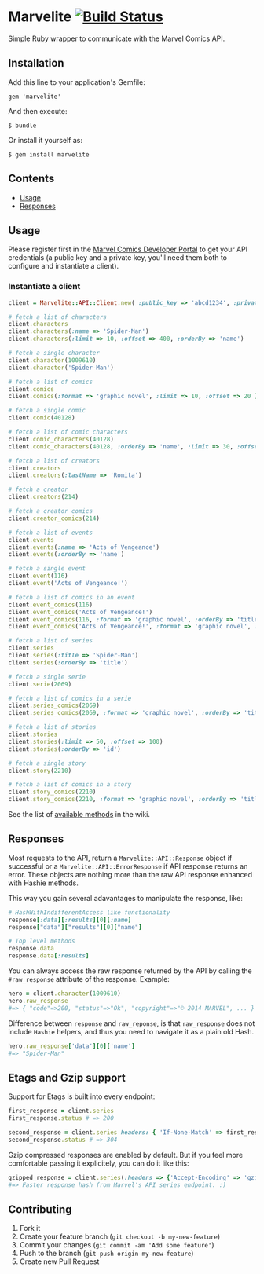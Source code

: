 # Marvelite [![Build Status][travis-badge]][travis]

[travis-badge]: https://travis-ci.org/antillas21/marvelite.png
[travis]: http://travis-ci.org/antillas21/marvelite

Simple Ruby wrapper to communicate with the Marvel Comics API.

## Installation

Add this line to your application's Gemfile:

    gem 'marvelite'

And then execute:

    $ bundle

Or install it yourself as:

    $ gem install marvelite

## Contents

* [Usage](#usage)
* [Responses](#responses)

## Usage

Please register first in the [Marvel Comics Developer
Portal](http://developer.marvel.com/) to get your API credentials (a public key
and a private key, you'll need them both to configure and instantiate a client).

### Instantiate a client

```ruby
client = Marvelite::API::Client.new( :public_key => 'abcd1234', :private_key => '5678efgh')

# fetch a list of characters
client.characters
client.characters(:name => 'Spider-Man')
client.characters(:limit => 10, :offset => 400, :orderBy => 'name')

# fetch a single character
client.character(1009610)
client.character('Spider-Man')

# fetch a list of comics
client.comics
client.comics(:format => 'graphic novel', :limit => 10, :offset => 20 })

# fetch a single comic
client.comic(40128)

# fetch a list of comic characters
client.comic_characters(40128)
client.comic_characters(40128, :orderBy => 'name', :limit => 30, :offset => 20)

# fetch a list of creators
client.creators
client.creators(:lastName => 'Romita')

# fetch a creator
client.creators(214)

# fetch a creator comics
client.creator_comics(214)

# fetch a list of events
client.events
client.events(:name => 'Acts of Vengeance')
client.events(:orderBy => 'name')

# fetch a single event
client.event(116)
client.event('Acts of Vengeance!')

# fetch a list of comics in an event
client.event_comics(116)
client.event_comics('Acts of Vengeance!')
client.event_comics(116, :format => 'graphic novel', :orderBy => 'title', :limit => 10)
client.event_comics('Acts of Vengeance!', :format => 'graphic novel', :orderBy => 'title', :limit => 10)

# fetch a list of series
client.series
client.series(:title => 'Spider-Man')
client.series(:orderBy => 'title')

# fetch a single serie
client.serie(2069)

# fetch a list of comics in a serie
client.series_comics(2069)
client.series_comics(2069, :format => 'graphic novel', :orderBy => 'title', :limit => 10)

# fetch a list of stories
client.stories
client.stories(:limit => 50, :offset => 100)
client.stories(:orderBy => 'id')

# fetch a single story
client.story(2210)

# fetch a list of comics in a story
client.story_comics(2210)
client.story_comics(2210, :format => 'graphic novel', :orderBy => 'title', :limit => 10)
```

See the list of [available
methods](https://github.com/antillas21/marvelite/wiki/Documentation) in the
wiki.

## Responses

Most requests to the API, return a `Marvelite::API::Response` object if
successful or a `Marvelite::API::ErrorResponse` if API response returns an
error. These objects are nothing more than the raw API response enhanced with
Hashie methods.

This way you gain several adavantages to manipulate the response, like:

```ruby
# HashWithIndifferentAccess like functionality
response[:data][:results][0][:name]
response["data"]["results"][0]["name"]

# Top level methods
response.data
response.data[:results]
```

You can always access the raw response returned by the API by calling the
`#raw_response` attribute of the response. Example:

```ruby
hero = client.character(1009610)
hero.raw_response
#=> { "code"=>200, "status"=>"Ok", "copyright"=>"© 2014 MARVEL", ... }
```
Difference between `response` and `raw_reponse`, is that `raw_response` does
not include `Hashie` helpers, and thus you need to navigate it as a plain old
Hash.
```ruby
hero.raw_response['data'][0]['name']
#=> "Spider-Man"
```

## Etags and Gzip support

Support for Etags is built into every endpoint:

```ruby
first_response = client.series
first_response.status # => 200

second_response = client.series headers: { 'If-None-Match' => first_response.etag }
second_response.status # => 304
```

Gzip compressed responses are enabled by default. But if you feel more
comfortable passing it explicitely, you can do it like this:

```ruby
gzipped_response = client.series(:headers => {'Accept-Encoding' => 'gzip'})
#=> Faster response hash from Marvel's API series endpoint. :)
```


## Contributing

1. Fork it
2. Create your feature branch (`git checkout -b my-new-feature`)
3. Commit your changes (`git commit -am 'Add some feature'`)
4. Push to the branch (`git push origin my-new-feature`)
5. Create new Pull Request
